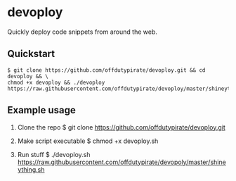 # devoploy
Quickly deploy code snippets from around the web.

## Quickstart
    $ git clone https://github.com/offdutypirate/devoploy.git && cd devoploy && \
    chmod +x devoploy && ./devoploy https://raw.githubusercontent.com/offdutypirate/devoploy/master/shineything.sh

## Example usage
1.  Clone the repo
    $ git clone https://github.com/offdutypirate/devoploy.git 

1.  Make script executable
    $ chmod +x devoploy.sh

1.  Run stuff
    $ ./devoploy.sh https://raw.githubusercontent.com/offdutypirate/devopoly/master/shineything.sh


